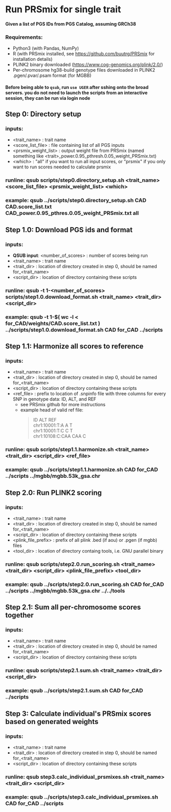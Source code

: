 # Run PRSmix for single trait
#### Given a list of PGS IDs from PGS Catalog, assuming GRCh38

### Requirements:
* Python3 (with Pandas, NumPy)
* R (with PRSmix installed, see https://github.com/buutrg/PRSmix for installation details)
* PLINK2 binary downloaded (https://www.cog-genomics.org/plink/2.0/)
* Per-chromosome hg38-build genotype files downloaded in PLINK2 .pgen/.pvar/.psam format (for MGBB)

#### Before being able to `qsub`, run `use UGER` after sshing onto the broad servers. you do not need to launch the scripts from an interactive session, they can be run via login node


## Step 0: Directory setup

### inputs: 
* <trait_name> : trait name
* <score_list_file> : file containing list of all PGS inputs
* <prsmix_weight_list> : output weight file from PRSmix (named something like <trait\>_power.0.95_pthresh.0.05_weight_PRSmix.txt)
* <which\> : "all" if you want to run all input scores, or "prsmix" if you only want to run scores needed to calculate prsmix
### runline: qsub scripts/step0.directory_setup.sh <trait_name> <score_list_file>  <prsmix_weight_list> <which\>
### example: qsub ../scripts/step0.directory_setup.sh CAD CAD.score_list.txt CAD_power.0.95_pthres.0.05_weight_PRSmix.txt all



## Step 1.0: Download PGS ids and format

### inputs: 
* **QSUB input**: <number_of_scores> : number of scores being run
* <trait_name> : trait name
* <trait_dir> : location of directory created in step 0, should be named for_<trait_name>
* <script_dir> : location of directory containing these scripts
  
### runline: qsub -t 1-<number_of_scores> scripts/step1.0.download_format.sh <trait_name> <trait_dir> <script_dir>
### example: qsub -t 1-$( wc -l < for_CAD/weights/CAD.score_list.txt ) ../scripts/step1.0.download_format.sh CAD for_CAD ../scripts


## Step 1.1: Harmonize all scores to reference

### inputs: 
* <trait_name> : trait name
* <trait_dir> : location of directory created in step 0, should be named for_<trait_name>
* <script_dir> : location of directory containing these scripts
* <ref_file> : prefix to location of .snpinfo file with three columns for every SNP in genotype data: ID, ALT, and REF
  * see PRSmix github for more instructions
  * example head of valid ref file:
    >   ID      ALT     REF<br>
    >   chr1:10001:T:A  A       T<br>
    >   chr1:10001:T:C  C       T<br>
    >   chr1:10108:C:CAA        CAA     C<br>
  
### runline: qsub scripts/step1.1.harmonize.sh <trait_name> <trait_dir> <script_dir> <ref_file>
### example: qsub ../scripts/step1.1.harmonize.sh CAD for_CAD ../scripts ../mgbb/mgbb.53k_gsa.chr


## Step 2.0: Run PLINK2 scoring

### inputs: 
* <trait_name> : trait name
* <trait_dir> : location of directory created in step 0, should be named for_<trait_name>
* <script_dir> : location of directory containing these scripts
* <plink_file_prefix> : prefix of all plink .bed (if aou) or .pgen (if mgbb) files
* <tool_dir> : location of directory containg tools, i.e. GNU parallel binary

### runline: qsub scripts/step2.0.run_scoring.sh <trait_name> <trait_dir> <script_dir> <plink_file_prefix> <tool_dir>
### example: qsub ../scripts/step2.0.run_scoring.sh CAD for_CAD ../scripts ../mgbb/mgbb.53k_gsa.chr ../../tools


## Step 2.1: Sum all per-chromosome scores together

### inputs: 
* <trait_name> : trait name
* <trait_dir> : location of directory created in step 0, should be named for_<trait_name>
* <script_dir> : location of directory containing these scripts

### runline: qsub scripts/step2.1.sum.sh <trait_name> <trait_dir> <script_dir>
### example: qsub ../scripts/step2.1.sum.sh CAD for_CAD ../scripts 


## Step 3: Calculate individual's PRSmix scores based on generated weights

### inputs: 
* <trait_name> : trait name
* <trait_dir> : location of directory created in step 0, should be named for_<trait_name>
* <script_dir> : location of directory containing these scripts

### runline: qsub step3.calc_individual_prsmixes.sh <trait_name> <trait_dir> <script_dir> 
### example: qsub ../scripts/step3.calc_individual_prsmixes.sh CAD for_CAD ../scripts



